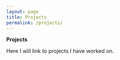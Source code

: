```yaml
---
layout: page
title: Projects
permalink: /projects/
---
```


**Projects**

Here I will link to projects I have worked on.

<!--
<ul>
{% for post in site.posts %}
<li><a href= "{{ post.url }}">{{post.title}}</a></li>
{% endfor %}
</ul>
/>-->
